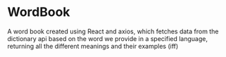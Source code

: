 # WordBook
A word book created using React and axios, which fetches data from the dictionary api based on the word we provide in a specified language, returning all the different meanings and their examples (iff)
